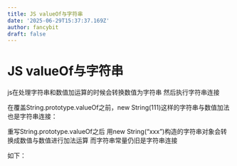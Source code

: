 ```yaml
---
title: JS valueOf与字符串
date: '2025-06-29T15:37:37.169Z'
author: fancybit
draft: false
---
```

<div class="header"><h1 class="single-title animate__animated animate__pulse animate__faster">JS valueOf与字符串</h1></div>

<div class="content" id="content"><p>js在处理字符串和数值加运算的时候会转换数值为字符串 然后执行字符串连接</p><p>在覆盖String.prototype.valueOf之前，new String(111)这样的字符串与数值加法也是字符串连接：</p><!-- raw HTML omitted --><!-- raw HTML omitted --><p></p><p>重写String.prototype.valueOf之后 用new String(“xxx”)构造的字符串对象会转换成数值与数值进行加法运算 而字符串常量仍旧是字符串连接</p><p>如下：</p><!-- raw HTML omitted --><!-- raw HTML omitted --><p></p><!-- raw HTML omitted --></div>

